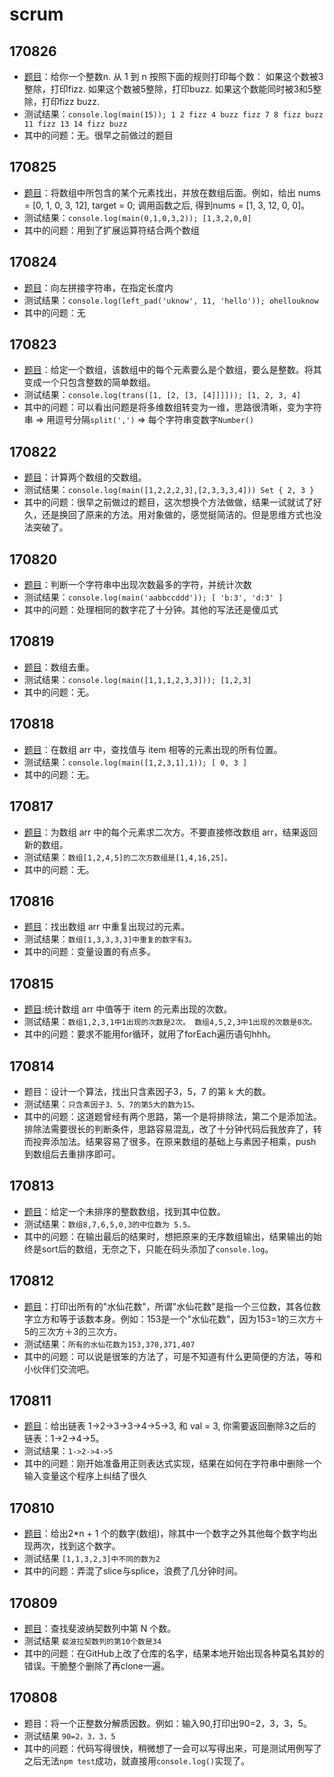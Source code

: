 # scrum
## 170826
- [题目](https://school.thoughtworks.cn/bbs/topic/656/%E4%BD%93%E8%83%BD%E5%A4%A7%E6%AF%94%E6%8B%BC%E9%A2%98%E7%9B%AE-8-26-fri-round4)：给你一个整数n. 从 1 到 n 按照下面的规则打印每个数：                 如果这个数被3整除，打印fizz.                 如果这个数被5整除，打印buzz.          如果这个数能同时被3和5整除，打印fizz buzz.
- 测试结果：```console.log(main(15));
1
2
fizz
4
buzz
fizz
7
8
fizz
buzz
11
fizz
13
14
fizz buzz```
- 其中的问题：无。很早之前做过的题目
## 170825
- [题目](https://school.thoughtworks.cn/bbs/topic/652/%E4%BD%93%E8%83%BD%E5%A4%A7%E6%AF%94%E6%8B%BC%E9%A2%98%E7%9B%AE-8-25-fri-round4)：将数组中所包含的某个元素找出，并放在数组后面。例如，给出 nums = [0, 1, 0, 3, 12], target = 0; 调用函数之后, 得到nums = [1, 3, 12, 0, 0]。
- 测试结果：```console.log(main(0,1,0,3,2));
[1,3,2,0,0]```
 - 其中的问题：用到了扩展运算符结合两个数组
## 170824
- [题目]()：向左拼接字符串，在指定长度内
- 测试结果：```console.log(left_pad('uknow', 11, 'hello'));
ohellouknow```
- 其中的问题：无
## 170823
- [题目](https://school.thoughtworks.cn/bbs/topic/644/%E4%BD%93%E8%83%BD%E5%A4%A7%E6%AF%94%E6%8B%BC%E9%A2%98%E7%9B%AE-8-23-wed-round2)：给定一个数组，该数组中的每个元素要么是个数组，要么是整数。将其变成一个只包含整数的简单数组。
- 测试结果：```console.log(trans([1, [2, [3, [4]]]]));
[1, 2, 3, 4]```
- 其中的问题：可以看出问题是将多维数组转变为一维，思路很清晰，变为字符串 => 用逗号分隔`split(',')` => 每个字符串变数字`Number()`
## 170822
- [题目](https://school.thoughtworks.cn/bbs/topic/642/%E4%BD%93%E8%83%BD%E5%A4%A7%E6%AF%94%E6%8B%BC%E9%A2%98%E7%9B%AE-8-22-tues-round1)：计算两个数组的交数组。
- 测试结果：```console.log(main([1,2,2,2,3],[2,3,3,3,4]))
Set { 2, 3 }```
- 其中的问题：很早之前做过的题目，这次想换个方法做做，结果一试就试了好久，还是换回了原来的方法。用对象做的，感觉挺简洁的。但是思维方式也没法突破了。 
## 170820
- [题目](https://school.thoughtworks.cn/bbs/topic/638/%E4%BD%93%E8%83%BD%E5%A4%A7%E6%AF%94%E6%8B%BC%E9%A2%98%E7%9B%AE-8-20-sun-round6)：判断一个字符串中出现次数最多的字符，并统计次数
- 测试结果：```console.log(main('aabbccddd'));
[ 'b:3', 'd:3' ]```
- 其中的问题：处理相同的数字花了十分钟。其他的写法还是傻瓜式
## 170819
- [题目]()：数组去重。
- 测试结果：```console.log(main([1,1,1,2,3,3]));
[1,2,3]```
- 其中的问题：无。
## 170818
- [题目](https://school.thoughtworks.cn/bbs/topic/634/%E4%BD%93%E8%83%BD%E5%A4%A7%E6%AF%94%E6%8B%BC%E9%A2%98%E7%9B%AE-8-18-fri-round4)：在数组 arr 中，查找值与 item 相等的元素出现的所有位置。
- 测试结果：```console.log(main([1,2,3,1],1));
[ 0, 3 ]```
- 其中的问题：无。
## 170817
- [题目](https://school.thoughtworks.cn/bbs/topic/632/%E4%BD%93%E8%83%BD%E5%A4%A7%E6%AF%94%E6%8B%BC%E9%A2%98%E7%9B%AE-8-17-turs-round3)：为数组 arr 中的每个元素求二次方。不要直接修改数组 arr，结果返回新的数组。
- 测试结果：```数组[1,2,4,5]的二次方数组是[1,4,16,25]。```
- 其中的问题：无。
## 170816
- [题目](https://school.thoughtworks.cn/bbs/topic/625/%E4%BD%93%E8%83%BD%E5%A4%A7%E6%AF%94%E6%8B%BC%E9%A2%98%E7%9B%AE-8-16-wed-round2)：找出数组 arr 中重复出现过的元素。
- 测试结果：```数组[1,3,3,3,3]中重复的数字有3。```
- 其中的问题：变量设置的有点多。
## 170815
- [题目](https://school.thoughtworks.cn/bbs/topic/618/%E4%BD%93%E8%83%BD%E5%A4%A7%E6%AF%94%E6%8B%BC%E9%A2%98%E7%9B%AE-8-15-tues-round1):统计数组 arr 中值等于 item 的元素出现的次数。
- 测试结果：```数组1,2,3,1中1出现的次数是2次。
          数组4,5,2,3中1出现的次数是0次。```
- 其中的问题：要求不能用for循环，就用了forEach遍历语句hhh。
## 170814
- 题目：设计一个算法，找出只含素因子3，5，7 的第 k 大的数。
- 测试结果：```只含素因子3、5、7的第5大的数为15。```
- 其中的问题：这道题曾经有两个思路，第一个是将排除法，第二个是添加法。排除法需要很长的判断条件，思路容易混乱，改了十分钟代码后我放弃了，转而投奔添加法。结果容易了很多。在原来数组的基础上与素因子相乘，push到数组后去重排序即可。
## 170813
- [题目](https://school.thoughtworks.cn/bbs/topic/613/%E4%BD%93%E8%83%BD%E5%A4%A7%E6%AF%94%E6%8B%BC%E9%A2%98%E7%9B%AE-8-13-sun-round6)：给定一个未排序的整数数组，找到其中位数。
- 测试结果：```数组8,7,6,5,0,3的中位数为
          5.5。```
- 其中的问题：在输出最后的结果时，想把原来的无序数组输出，结果输出的始终是sort后的数组，无奈之下，只能在码头添加了`console.log`。
## **170812**
- [题目](https://school.thoughtworks.cn/bbs/topic/607/%E4%BD%93%E8%83%BD%E5%A4%A7%E6%AF%94%E6%8B%BC%E9%A2%98%E7%9B%AE-8-12-sat-round5)：打印出所有的"水仙花数"，所谓"水仙花数"是指一个三位数，其各位数字立方和等于该数本身。例如：153是一个"水仙花数"，因为153=1的三次方＋5的三次方＋3的三次方。
- 测试结果：```所有的水仙花数为153,370,371,407```
- 其中的问题：可以说是很笨的方法了，可是不知道有什么更简便的方法，等和小伙伴们交流吧。
## **170811**
- [题目](https://school.thoughtworks.cn/bbs/topic/600/%E4%BD%93%E8%83%BD%E5%A4%A7%E6%AF%94%E6%8B%BC%E9%A2%98%E7%9B%AE-8-11-fri-round4)：给出链表 1->2->3->3->4->5->3, 和 val = 3, 你需要返回删除3之后的链表：1->2->4->5。
- 测试结果：```1->2->4->5```  
- 其中的问题：刚开始准备用正则表达式实现，结果在如何在字符串中删除一个输入变量这个程序上纠结了很久
## **170810**
- [题目](https://school.thoughtworks.cn/bbs/topic/592/%E4%BD%93%E8%83%BD%E5%A4%A7%E6%AF%94%E6%8B%BC%E9%A2%98%E7%9B%AE-8-10-turs-round3)：给出2*n + 1 个的数字(数组)，除其中一个数字之外其他每个数字均出现两次，找到这个数字。
- 测试结果
```[1,1,3,2,3]中不同的数为2```
- 其中的问题：弄混了slice与splice，浪费了几分钟时间。
## **170809**
- [题目](https://school.thoughtworks.cn/bbs/topic/582/%E4%BD%93%E8%83%BD%E5%A4%A7%E6%AF%94%E6%8B%BC%E9%A2%98%E7%9B%AE-8-9-wed-round2)：查找斐波纳契数列中第 N 个数。
- 测试结果
```裴波拉契数列的第10个数是34```
- 其中的问题：在GitHub上改了仓库的名字，结果本地开始出现各种莫名其妙的错误。干脆整个删除了再clone一遍。
## **170808**
- 题目：将一个正整数分解质因数。例如：输入90,打印出90=2，3，3，5。
- 测试结果
```90=2，3，3，5```
- 其中的问题：代码写得很快，稍微想了一会可以写得出来，可是测试用例写了之后无法`npm test`成功，就直接用`console.log()`实现了。
